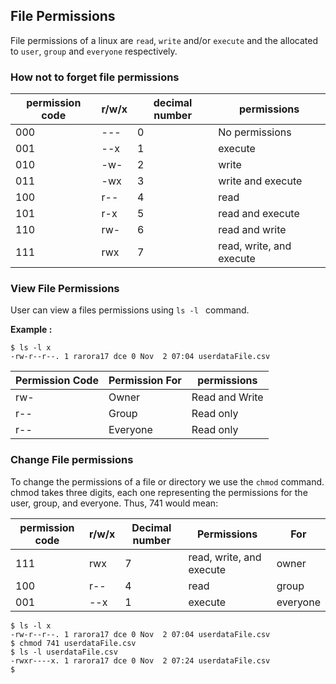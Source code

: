 ## File Permissions


File permissions of a linux are <code>read</code>, <code>write</code> and/or <code>execute</code> and the allocated to <code>user</code>, <code>group</code> and <code>everyone</code> respectively.

### How not to forget file permissions
permission code | r/w/x | decimal number | permissions
---|---|---| ---
000|---|0 | No permissions
001|--x|1 | execute
010|-w-|2 |write
011|-wx|3 |write and execute
100|r--|4 |read
101|r-x|5 |read and execute
110|rw-|6 |read and write
111|rwx|7 |read, write, and execute

### View File Permissions

User can view a files permissions using <code>ls -l </code> command.

**Example :**

```
$ ls -l x
-rw-r--r--. 1 rarora17 dce 0 Nov  2 07:04 userdataFile.csv
```

Permission Code | Permission For | permissions
---|---|---
rw- |Owner| Read and Write
r--|Group |Read only
r--|Everyone |Read only

### Change File permissions
To change the permissions of a file or directory we use the <code>chmod</code> command. chmod takes three digits, each one representing the permissions for the user, group, and everyone. Thus, 741 would mean:

permission code | r/w/x | Decimal number | Permissions| For
---|---|---|---|---
111|rwx|7 |read, write, and execute |owner
100|r--|4 |read | group
001|--x|1 |execute | everyone

```shell
$ ls -l x
-rw-r--r--. 1 rarora17 dce 0 Nov  2 07:04 userdataFile.csv
$ chmod 741 userdataFile.csv
$ ls -l userdataFile.csv
-rwxr----x. 1 rarora17 dce 0 Nov  2 07:24 userdataFile.csv
$
```
